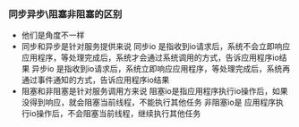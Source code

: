 
### 同步异步\阻塞非阻塞的区别
* 他们是角度不一样
* 同步和异步是针对服务提供来说
  同步io 是指收到io请求后，系统不会立即响应应用程序，等处理完成后，系统才会通过系统调用的方式，告诉应用程序io结果
  异步io 是指收到io请求后，系统立即响应应用程序，等处理完成后，系统再通过事件通知的方式，告诉应用程序io结果
* 阻塞和非阻塞是针对服务调用方来说
  阻塞io是指应用程序执行io操作后，如果没得到响应，就会阻塞当前线程，不能执行其他任务
  非阻塞io是 应用程序执行io操作后，不会阻塞当前线程，继续执行其他任务
